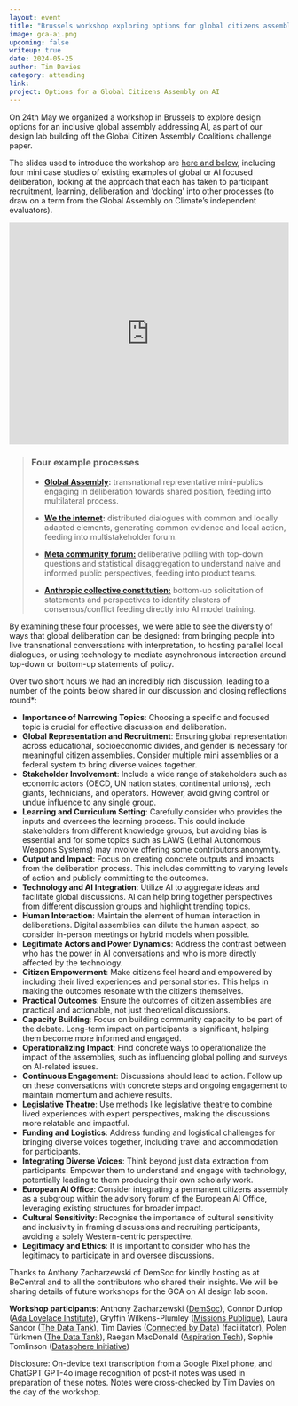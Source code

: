 ```yaml
---
layout: event
title: "Brussels workshop exploring options for global citizens assembly on AI"
image: gca-ai.png
upcoming: false
writeup: true
date: 2024-05-25
author: Tim Davies
category: attending
link: 
project: Options for a Global Citizens Assembly on AI
---
```


On 24th May we organized a workshop in Brussels to explore design options for an inclusive global assembly addressing AI, as part of our design lab building off the Global Citizen Assembly Coalitions challenge paper. 

<!--more-->

The slides used to introduce the workshop are [here and below](https://docs.google.com/presentation/d/1zn_5h2IGdUogYT0AcjvqaVxw8AfIqPYBJwucsDtFkkY/edit#slide=id.p), including four mini case studies of existing examples of global or AI focused deliberation, looking at the approach that each has taken to participant recruitment, learning, deliberation and ‘docking’ into other processes (to draw on a term from the Global Assembly on Climate’s independent evaluators). 

<iframe src="https://docs.google.com/presentation/d/e/2PACX-1vRl7hhKxpWcsU5wxQB4A3JkbaX8qQpGuLSZJPhPPzmwbxDInj_lV-2qSh_Y5v5W2w_scSjKqN3Wp7li/embed?start=false&loop=false&delayms=3000" frameborder="0" width="100%" height="400" allowfullscreen="true" mozallowfullscreen="true" webkitallowfullscreen="true"></iframe>

> ### Four example processes
>
> * **[Global Assembly](https://globalassembly.org/):** transnational representative mini-publics engaging in deliberation towards shared position, feeding into multilateral process. 
>
> * **[We the internet](https://missionspubliques.org/pf/we-the-internet-global-citizens-dialogue-on-the-future-of-internet/):** distributed dialogues with common and locally adapted elements, generating common evidence and local action, feeding into multistakeholder forum.
>
> * **[Meta community forum:](https://cddrl.fsi.stanford.edu/publication/meta-community-forum-results-analysis)** deliberative polling with top-down questions and statistical disaggregation to understand naive and informed public perspectives, feeding into product teams.
> 
> * **[Anthropic collective constitution:](https://www.anthropic.com/news/collective-constitutional-ai-aligning-a-language-model-with-public-input)** bottom-up solicitation of statements and perspectives to identify clusters of consensus/conflict feeding directly into AI model training. 

By examining these four processes, we were able to see the diversity of ways that global deliberation can be designed: from bringing people into live transnational conversations with interpretation, to hosting parallel local dialogues, or using technology to mediate asynchronous interaction around top-down or bottom-up statements of policy. 

Over two short hours we had an incredibly rich discussion, leading to a number of the points below shared in our discussion and closing reflections round*: 

* **Importance of Narrowing Topics**: Choosing a specific and focused topic is crucial for effective discussion and deliberation.
* **Global Representation and Recruitment**: Ensuring global representation across educational, socioeconomic divides, and gender is necessary for meaningful citizen assemblies. Consider multiple mini assemblies or a federal system to bring diverse voices together.
* **Stakeholder Involvement**: Include a wide range of stakeholders such as economic actors (OECD, UN nation states, continental unions), tech giants, technicians, and operators. However, avoid giving control or undue influence to any single group.
* **Learning and Curriculum Setting**: Carefully consider who provides the inputs and oversees the learning process. This could include stakeholders from different knowledge groups, but avoiding bias is essential and for some topics such as LAWS (Lethal Autonomous Weapons Systems) may involve offering some contributors anonymity.
* **Output and Impact**: Focus on creating concrete outputs and impacts from the deliberation process. This includes committing to varying levels of action and publicly committing to the outcomes.
* **Technology and AI Integration**: Utilize AI to aggregate ideas and facilitate global discussions. AI can help bring together perspectives from different discussion groups and highlight trending topics.
* **Human Interaction**: Maintain the element of human interaction in deliberations. Digital assemblies can dilute the human aspect, so consider in-person meetings or hybrid models when possible.
* **Legitimate Actors and Power Dynamics**: Address the contrast between who has the power in AI conversations and who is more directly affected by the technology.
* **Citizen Empowerment**: Make citizens feel heard and empowered by including their lived experiences and personal stories. This helps in making the outcomes resonate with the citizens themselves.
* **Practical Outcomes**: Ensure the outcomes of citizen assemblies are practical and actionable, not just theoretical discussions.
* **Capacity Building**: Focus on building community capacity to be part of the debate. Long-term impact on participants is significant, helping them become more informed and engaged.
* **Operationalizing Impact**: Find concrete ways to operationalize the impact of the assemblies, such as influencing global polling and surveys on AI-related issues.
* **Continuous Engagement**: Discussions should lead to action. Follow up on these conversations with concrete steps and ongoing engagement to maintain momentum and achieve results.
* **Legislative Theatre**: Use methods like legislative theatre to combine lived experiences with expert perspectives, making the discussions more relatable and impactful.
* **Funding and Logistics**: Address funding and logistical challenges for bringing diverse voices together, including travel and accommodation for participants.
* **Integrating Diverse Voices**: Think beyond just data extraction from participants. Empower them to understand and engage with technology, potentially leading to them producing their own scholarly work.
* **European AI Office**: Consider integrating a permanent citizens assembly as a subgroup within the advisory forum of the European AI Office, leveraging existing structures for broader impact.
* **Cultural Sensitivity**: Recognise the importance of cultural sensitivity and inclusivity in framing discussions and recruiting participants, avoiding a solely Western-centric perspective.
* **Legitimacy and Ethics**: It is important to consider who has the legitimacy to participate in and oversee discussions.

Thanks to Anthony Zacharzewski of DemSoc for kindly hosting as at BeCentral and to all the contributors who shared their insights. We will be sharing details of future workshops for the GCA on AI design lab soon. 

**Workshop participants**: Anthony Zacharzewski ([DemSoc](https://www.demsoc.org)), Connor Dunlop ([Ada Lovelace Institute](https://www.adalovelaceinstitute.org)), Gryffin Wilkens-Plumley ([Missions Publique](https://missionspubliques.org)), Laura Sandor ([The Data Tank](https://thedatatank.org)), Tim Davies ([Connected by Data](https://connectedbydata.org)) (facilitator), Polen Türkmen ([The Data Tank](https://thedatatank.org)), Raegan MacDonald ([Aspiration Tech](https://aspirationtech.org)), Sophie Tomlinson ([Datasphere Initiative](https://www.thedatasphere.org))

Disclosure: On-device text transcription from a Google Pixel phone, and ChatGPT GPT-4o image recognition of post-it notes was used in preparation of these notes. Notes were cross-checked by Tim Davies on the day of the workshop.
